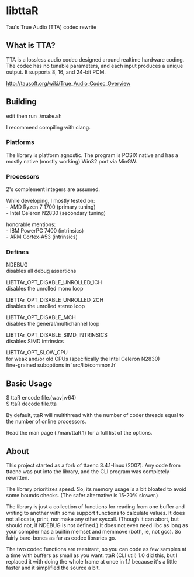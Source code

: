 # libttaR
Tau's True Audio (TTA) codec rewrite

## What is TTA?
TTA is a lossless audio codec designed around realtime hardware coding.
The codec has no tunable parameters, and each input produces a unique output.
It supports 8, 16, and 24-bit PCM.

http://tausoft.org/wiki/True_Audio_Codec_Overview

## Building
edit then run ./make.sh

I recommend compiling with clang.

### Platforms
The library is platform agnostic.
The program is POSIX native
and has a mostly native (mostly working) Win32 port via MinGW.

### Processors
2's complement integers are assumed.

While developing, I mostly tested on:
\
	- AMD Ryzen 7 1700    (primary tuning)\
	- Intel Celeron N2830 (secondary tuning)

honorable mentions:
\
	- IBM PowerPC 7400 (intrinsics)\
	- ARM Cortex-A53 (intrinsics)

### Defines
NDEBUG\
	disables all debug assertions

LIBTTAr_OPT_DISABLE_UNROLLED_1CH\
	disables the unrolled mono loop

LIBTTAr_OPT_DISABLE_UNROLLED_2CH\
	disables the unrolled stereo loop

LIBTTAr_OPT_DISABLE_MCH\
	disables the general/multichannel loop

LIBTTAr_OPT_DISABLE_SIMD_INTRINSICS\
	disables SIMD intrinsics

LIBTTAr_OPT_SLOW_CPU\
	for weak and/or old CPUs (specifically the Intel Celeron N2830)\
	fine-grained suboptions in 'src/lib/common.h'

## Basic Usage
$ ttaR encode file.(wav|w64)\
$ ttaR decode file.tta

By default, ttaR will multithread with the number of coder threads equal to
the number of online processors.

Read the man page (./man/ttaR.1) for a full list of the options.

## About
This project started as a fork of ttaenc 3.4.1-linux (2007).
Any code from ttaenc was put into the library, and the CLI program was
completely rewritten.

The library prioritizes speed.
So, its memory usage is a bit bloated to avoid some bounds checks.
(The safer alternative is 15-20% slower.)

The library is just a collection of functions for reading from one buffer and
writing to another with some support functions to calculate values.
It does not allocate, print, nor make any other syscall.
(Though it can abort, but should not, if NDEBUG is not defined.)
It does not even need libc as long as your compiler
has a builtin memset and memmove (both, ie, not gcc).
So fairly bare-bones as far as codec libraries go.

The two codec functions are reentrant, so you can code as few samples at a
time with buffers as small as you want.
ttaR (CLI util) 1.0 did this, but I replaced it with doing the whole frame at
once in 1.1 because it's a little faster and it simplified the source a bit.
